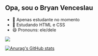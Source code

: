 ## Opa, sou o Bryan Venceslau

- 🔭 Apenas estudante no momento
- 🌱 Estudando HTML e CSS
- 😄 Pronouns: ele/dele
 
<div>
 <a href="https://github.com/BryanVenceslau/github-readme-stats">
 
   <img align="center" src="https://github-readme-stats.vercel.app/api/top-langs/?username=BryanVenceslau&layout=compact" />
  
  ![Anurag's GitHub stats](https://github-readme-stats.vercel.app/api?username=BryanVenceslau&show_icons=true&theme=omni)
</div>

